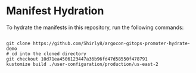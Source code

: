 
# Manifest Hydration

To hydrate the manifests in this repository, run the following commands:

```shell

git clone https://github.com/Shirly8/argocon-gitops-promoter-hydrate-demo
# cd into the cloned directory
git checkout 10d71ea4506123447a36b96fd47d58550f478791
kustomize build ./user-configuration/production/us-east-2
```